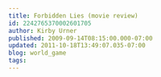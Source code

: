```yaml
---
title: Forbidden Lies (movie review)
id: 2242765370002601705
author: Kirby Urner
published: 2009-09-14T08:15:00.000-07:00
updated: 2011-10-18T13:49:07.035-07:00
blog: world_game
tags: 
---
```


